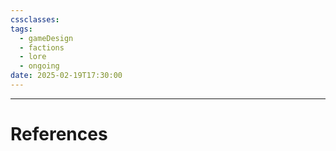 ```yaml
---
cssclasses: 
tags:
  - gameDesign
  - factions
  - lore
  - ongoing
date: 2025-02-19T17:30:00
---
```


---
# References
